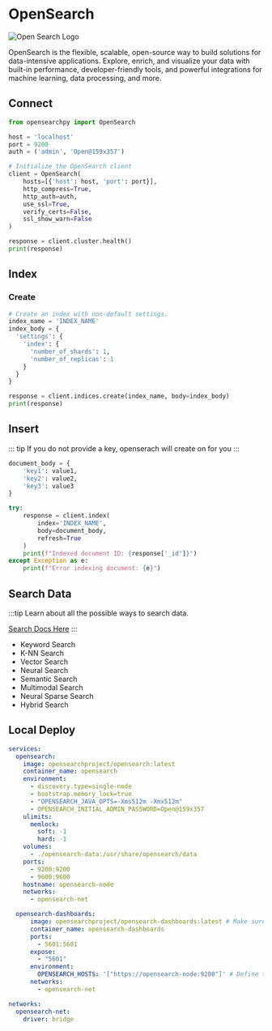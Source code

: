 # OpenSearch

![Open Search Logo](./os-logo.png)

OpenSearch is the flexible, scalable, open-source way to build solutions for data-intensive applications. 
Explore, enrich, and visualize your data with built-in performance, developer-friendly tools, and powerful integrations for machine learning, data processing, and more.

## Connect
```python
from opensearchpy import OpenSearch

host = 'localhost'
port = 9200
auth = ('admin', 'Open@159x357')

# Initialize the OpenSearch client
client = OpenSearch(
    hosts=[{'host': host, 'port': port}],
    http_compress=True,
    http_auth=auth,
    use_ssl=True,
    verify_certs=False,
    ssl_show_warn=False
)

response = client.cluster.health()
print(response)
```
## Index
### Create

```python
# Create an index with non-default settings.
index_name = 'INDEX_NAME'
index_body = {
  'settings': {
    'index': {
      'number_of_shards': 1,
      'number_of_replicas': 1
    }
  }
}

response = client.indices.create(index_name, body=index_body)
print(response)
```

## Insert
::: tip
If you do not provide a key, openserach will create on for you
:::

```python
document_body = {
    'key1': value1,
    'key2': value2,
    'key3': value3
}

try:
    response = client.index(
        index='INDEX_NAME',
        body=document_body,
        refresh=True
    )
    print(f"Indexed document ID: {response['_id']}")
except Exception as e:
    print(f"Error indexing document: {e}")

```
## Search Data
:::tip
Learn about all the possible ways to search data.

[Search Docs Here](./search.md)
:::

* Keyword Search
* K-NN Search
* Vector Search
* Neural Search
* Semantic Search
* Multimodal Search
* Neural Sparse Search
* Hybrid Search

## Local Deploy

```yaml
services:
  opensearch:
    image: opensearchproject/opensearch:latest
    container_name: opensearch
    environment:
      - discovery.type=single-node
      - bootstrap.memory_lock=true
      - "OPENSEARCH_JAVA_OPTS=-Xms512m -Xmx512m"
      - OPENSEARCH_INITIAL_ADMIN_PASSWORD=Open@159x357
    ulimits:
      memlock:
        soft: -1
        hard: -1
    volumes:
      - ./opensearch-data:/usr/share/opensearch/data
    ports:
      - 9200:9200
      - 9600:9600
    hostname: opensearch-node
    networks:
      - opensearch-net

  opensearch-dashboards:
      image: opensearchproject/opensearch-dashboards:latest # Make sure the version of opensearch-dashboards matches the version of opensearch installed on other nodes
      container_name: opensearch-dashboards
      ports:
        - 5601:5601
      expose:
        - "5601"
      environment:
        OPENSEARCH_HOSTS: '["https://opensearch-node:9200"]' # Define the OpenSearch nodes that OpenSearch Dashboards will query
      networks:
        - opensearch-net

networks:
  opensearch-net:
    driver: bridge
```